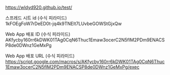 https://wldyd920.github.io/test/


스프레드 시트 id (수식 피라미드)  
1kFOEgFoW7rDeED0t-jq4k9TNElt7LUvbeGOWStGjxQw  

Web App 배포 ID (수식 피라미드)  
AKfycby160rr6kDWK01TAg0CqN6Thuc1Emaw3ocerC2N5flM2PDm9ENACSP8de0DWnz1GeMxPg  

Web App 배포 URL (수식 피라미드)  
https://script.google.com/macros/s/AKfycby160rr6kDWK01TAg0CqN6Thuc1Emaw3ocerC2N5flM2PDm9ENACSP8de0DWnz1GeMxPg/exec  
